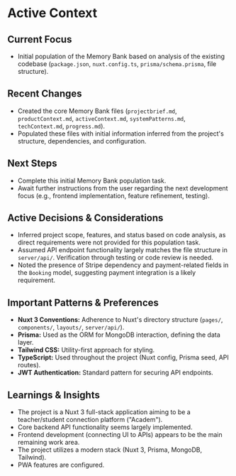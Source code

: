 # Active Context

## Current Focus

- Initial population of the Memory Bank based on analysis of the existing codebase (`package.json`, `nuxt.config.ts`, `prisma/schema.prisma`, file structure).

## Recent Changes

- Created the core Memory Bank files (`projectbrief.md`, `productContext.md`, `activeContext.md`, `systemPatterns.md`, `techContext.md`, `progress.md`).
- Populated these files with initial information inferred from the project's structure, dependencies, and configuration.

## Next Steps

- Complete this initial Memory Bank population task.
- Await further instructions from the user regarding the next development focus (e.g., frontend implementation, feature refinement, testing).

## Active Decisions & Considerations

- Inferred project scope, features, and status based on code analysis, as direct requirements were not provided for this population task.
- Assumed API endpoint functionality largely matches the file structure in `server/api/`. Verification through testing or code review is needed.
- Noted the presence of Stripe dependency and payment-related fields in the `Booking` model, suggesting payment integration is a likely requirement.

## Important Patterns & Preferences

- **Nuxt 3 Conventions:** Adherence to Nuxt's directory structure (`pages/`, `components/`, `layouts/`, `server/api/`).
- **Prisma:** Used as the ORM for MongoDB interaction, defining the data layer.
- **Tailwind CSS:** Utility-first approach for styling.
- **TypeScript:** Used throughout the project (Nuxt config, Prisma seed, API routes).
- **JWT Authentication:** Standard pattern for securing API endpoints.

## Learnings & Insights

- The project is a Nuxt 3 full-stack application aiming to be a teacher/student connection platform ("Academ").
- Core backend API functionality seems largely implemented.
- Frontend development (connecting UI to APIs) appears to be the main remaining work area.
- The project utilizes a modern stack (Nuxt 3, Prisma, MongoDB, Tailwind).
- PWA features are configured.
